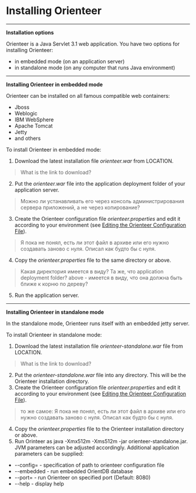# Installing Orienteer
---
**Installation options**

Orienteer is a Java Servlet 3.1 web application. You have two options for installing Orienteer:
* in embedded mode (on an application server)
* in standalone mode (on any computer that runs Java environment)
---
**Installing Orienteer in embedded mode**

Orienteer can be installed on all famous compatible web containers:
* Jboss
* Weblogic
* IBM WebSphere
* Apache Tomcat
* Jetty
* and others

To install Orienteer in embedded mode:
1. Download the latest installation file *orienteer.war* from LOCATION.
>What is the link to download?
2. Put the *orienteer.war* file into the application deployment folder of your application server.
>Можно ли устанавливать его через консоль администрирования сервера приложений, а не через копирование?
3. Create the Orienteer configuration file *orienteer.properties* and edit it according to your environment (see [Editing the Orienteer Configuration File](https://orienteer.gitbooks.io/orienteer/content/editing_the_orienteer_configuration_file.html)).
> Я пока не понял, есть ли этот файл в архиве или его нужно создавать заново с нуля. Описал как будто бы с нуля.
4. Copy the *orienteer.properties* file to the same directory or above.
>Какая директория имеется в виду? Та же, что application deployment folder? above - имеется в виду, что она должна быть ближе к корню по дереву?
5. Run the application server.

---
**Installing Orienteer in standalone mode**

In the standalone mode, Orienteer runs itself with an embedded jetty server.

To install Orienteer in standalone mode:
1. Download the latest installation file *orienteer-standalone.war* file from LOCATION.
>What is the link to download?
2. Put the *orienteer-standalone.war* file into any directory. This will be the Orienteer installation directory.
3. Create the Orienteer configuration file *orienteer.properties* and edit it according to your environment (see [Editing the Orienteer Configuration File](https://orienteer.gitbooks.io/orienteer/content/editing_the_orienteer_configuration_file.html)).
> то же самое: Я пока не понял, есть ли этот файл в архиве или его нужно создавать заново с нуля. Описал как будто бы с нуля.
4. Copy the *orienteer.properties* file to the Orienteer installation directory or above.
5. Run Orinteer as java -Xmx512m -Xms512m -jar orienteer-standalone.jar. JVM parameters can be adjusted accordingly. Additional application parameters can be supplied:
 * --config=<filename> - specification of path to orienteer configuration file
 * --embedded - run embedded OrientDB database
 * --port=<port number> - run Orienteer on specified port (Default: 8080)
 * --help - display help